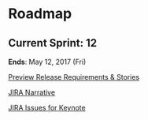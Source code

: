 # Roadmap

## Current Sprint: 12

**Ends**: May 12, 2017 (Fri)

<a href="https://docs.google.com/document/d/12WI9Q97iRvVhYy3Afpi0nuLN0AYktTswZS5DFiCfzeo/edit" target="_blank" rel="nofollow">Preview Release Requirements & Stories</a>

<a href="https://issues.jboss.org/browse/IPAAS-284" rel="nofollow" target="_blank">JIRA Narrative</a>

<a href="https://issues.jboss.org/browse/IPAAS-299?jql=labels%20%3D%20Keynote" rel="nofollow" target="_blank">JIRA Issues for Keynote</a>

